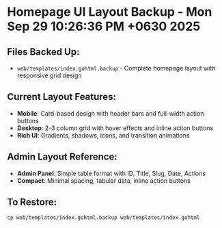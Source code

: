 # Homepage UI Layout Backup - Mon Sep 29 10:26:36 PM +0630 2025

## Files Backed Up:
- `web/templates/index.gohtml.backup` - Complete homepage layout with responsive grid design

## Current Layout Features:
- **Mobile**: Card-based design with header bars and full-width action buttons
- **Desktop**: 2-3 column grid with hover effects and inline action buttons
- **Rich UI**: Gradients, shadows, icons, and transition animations

## Admin Layout Reference:
- **Admin Panel**: Simple table format with ID, Title, Slug, Date, Actions
- **Compact**: Minimal spacing, tabular data, inline action buttons

## To Restore:
```bash
cp web/templates/index.gohtml.backup web/templates/index.gohtml
